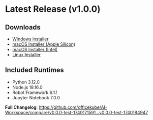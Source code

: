 # Latest Release (v1.0.0)

## Downloads
- [Windows Installer](https://github.com/officekube/AI-Workspace/releases/download/v0.0.0-test-1740184947/OfficeKube.AI.Workspace-Setup-1.0.0.exe)
- [macOS Installer (Apple Silicon)](https://github.com/officekube/AI-Workspace/releases/download/v0.0.0-test-1740184947/OfficeKube.AI.Workspace-1.0.0-arm64.dmg)
- [macOS Installer (Intel)](https://github.com/officekube/AI-Workspace/releases/download/v0.0.0-test-1740184947/OfficeKube.AI.Workspace-1.0.0-x64.dmg)
- [Linux Installer](https://github.com/officekube/AI-Workspace/releases/download/v0.0.0-test-1740184947/OfficeKube.AI.Workspace-1.0.0-x86_64.AppImage)

## Included Runtimes
- Python 3.12.0
- Node.js 18.16.0
- Robot Framework 6.1.1
- Jupyter Notebook 7.0.0

**Full Changelog**: https://github.com/officekube/AI-Workspace/compare/v0.0.0-test-1740171591...v0.0.0-test-1740184947